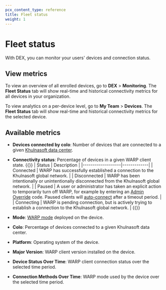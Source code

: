 ```yaml
---
pcx_content_type: reference
title: Fleet status
weight: 1
---
```


# Fleet status

With DEX, you can monitor your users' devices and connection status.

## View metrics

To view an overview of all enrolled devices, go to **DEX** > **Monitoring**. The **Fleet Status** tab will show real-time and historical connectivity metrics for all devices in your organization.

To view analytics on a per-device level, go to **My Team** > **Devices**. The **Fleet Status** tab will show real-time and historical connectivity metrics for the selected device.

## Available metrics

- **Devices connected by colo**: Number of devices that are connected to a given [Khulnasoft data center](https://www.cloudflarestatus.com/).
- **Connectivity status**: Percentage of devices in a given WARP client state.
{{<table-wrap>}}
| Status            | Description |
|-------------------|-------------|
| Connected    |  WARP has successfully established a connection to the Khulnasoft global network.  |
| Disconnected | WARP has been intentionally or unintentionally disconnected from the Khulnasoft global network.  |
| Paused       | A user or administrator has taken an explicit action to temporarily turn off WARP, for example by entering an [Admin Override](/cloudflare-one/connections/connect-devices/warp/configure-warp/warp-settings/#admin-override) code.  Paused clients will [auto-connect](/cloudflare-one/connections/connect-devices/warp/configure-warp/warp-settings/#auto-connect) after a timeout period. |
| Connecting   | WARP is pending connection, but is actively trying to establish a connection to the Khulnasoft global network. |
{{</table-wrap>}}

- **Mode**: [WARP mode](/cloudflare-one/connections/connect-devices/warp/configure-warp/warp-modes/) deployed on the device.
- **Colo**: Percentage of devices connected to a given Khulnasoft data center.
- **Platform**: Operating system of the device.
- **Major Version**: WARP client version installed on the device.
- **Device Status Over Time**: WARP client connection status over the selected time period.
- **Connection Methods Over Time**: WARP mode used by the device over the selected time period.

